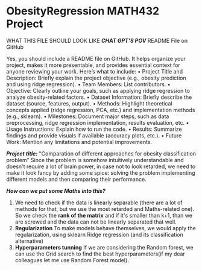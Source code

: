 # ObesityRegression MATH432 Project
WHAT THIS FILE SHOULD LOOK LIKE ***CHAT GPT'S POV***
README File on GitHub

Yes, you should include a README file on GitHub. It helps organize your project, makes it more presentable, and provides essential context for anyone reviewing your work. Here’s what to include:
	•	Project Title and Description: Briefly explain the project objective (e.g., obesity prediction and using ridge regression).
	•	Team Members: List contributors.
	•	Objective: Clearly outline your goals, such as applying ridge regression to analyze obesity-related factors.
	•	Dataset Information: Briefly describe the dataset (source, features, output).
	•	Methods: Highlight theoretical concepts applied (ridge regression, PCA, etc.) and implementation methods (e.g., sklearn).
	•	Milestones: Document major steps, such as data preprocessing, ridge regression implementation, results evaluation, etc.
	•	Usage Instructions: Explain how to run the code.
	•	Results: Summarize findings and provide visuals if available (accuracy plots, etc.).
	•	Future Work: Mention any limitations and potential improvements.

***Project title:*** "Comparation of different approaches for obesity classification problem"
Since the problem is somehow intuitively understandable and doesn't require a lot of brain power, in case not to look retarded, we need to make it look fancy by adding some spice: solving the problem implementing different models and then comparing their performance.

***How can we put some Maths into this?***
1) We need to check if the data is linearly separable (there are a lot of methods for that, but we use the most retarded and Maths-related one). So we check the **rank of the matrix** and if it's smaller than k+1, than we are screwed and the data can not be linearly separated that well.
2) **Regularization**
To make models behave themselves, we would apply the regularization, using sklearn Ridge regression (and its classification alternative)
3) **Hyperparameters tunning**
If we are considering the Random forest, we can use the Grid search to find the best hyperparameters(if my dear colleagues let me use Random Forest model).


